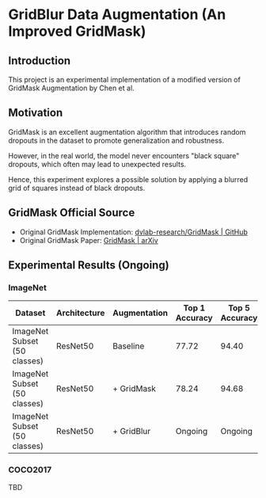 # GridBlur Data Augmentation (An Improved GridMask)

## Introduction

This project is an experimental implementation of a modified version of GridMask Augmentation by Chen et al.

## Motivation

GridMask is an excellent augmentation algorithm that introduces random dropouts in the dataset to promote generalization and robustness.

However, in the real world, the model never encounters "black square" dropouts, which often may lead to unexpected results.

Hence, this experiment explores a possible solution by applying a blurred grid of squares instead of black dropouts.


## GridMask Official Source

- Original GridMask Implementation: [dvlab-research/GridMask | GitHub](https://github.com/dvlab-research/GridMask)
- Original GridMask Paper: [GridMask | arXiv](https://arxiv.org/abs/2001.04086)


## Experimental Results (Ongoing)

### ImageNet

| Dataset                       | Architecture | Augmentation | Top 1 Accuracy | Top 5 Accuracy |
|-------------------------------|--------------|--------------|----------------|----------------|
| ImageNet Subset (50 classes) | ResNet50      | Baseline     | 77.72          | 94.40          |
| ImageNet Subset (50 classes) | ResNet50      | + GridMask   | 78.24          | 94.68          |
| ImageNet Subset (50 classes) | ResNet50      | + GridBlur   | Ongoing        | Ongoing        |

### COCO2017

TBD 

